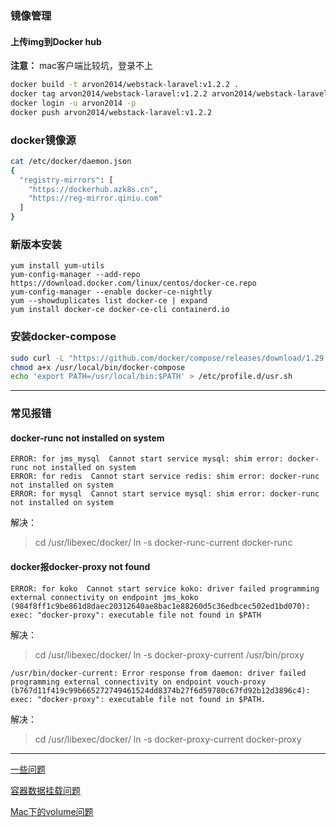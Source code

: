 ### 镜像管理

#### 上传img到Docker hub

**注意：** mac客户端比较坑，登录不上

```bash
docker build -t arvon2014/webstack-laravel:v1.2.2 .
docker tag arvon2014/webstack-laravel:v1.2.2 arvon2014/webstack-laravel:v1.2.2
docker login -u arvon2014 -p
docker push arvon2014/webstack-laravel:v1.2.2
```



### docker镜像源

```bash
cat /etc/docker/daemon.json
{
  "registry-mirrors": [
    "https://dockerhub.azk8s.cn",
    "https://reg-mirror.qiniu.com"
  ]
}
```

### 新版本安装

```
yum install yum-utils
yum-config-manager --add-repo https://download.docker.com/linux/centos/docker-ce.repo
yum-config-manager --enable docker-ce-nightly
yum --showduplicates list docker-ce | expand
yum install docker-ce docker-ce-cli containerd.io
```

### 安装docker-compose

```bash
sudo curl -L "https://github.com/docker/compose/releases/download/1.29.2/docker-compose-$(uname -s)-$(uname -m)" -o /usr/local/bin/docker-compose
chmod a+x /usr/local/bin/docker-compose
echo 'export PATH=/usr/local/bin:$PATH' > /etc/profile.d/usr.sh
```



---



### 常见报错



#### docker-runc not installed on system

```shell
ERROR: for jms_mysql  Cannot start service mysql: shim error: docker-runc not installed on system
ERROR: for redis  Cannot start service redis: shim error: docker-runc not installed on system
ERROR: for mysql  Cannot start service mysql: shim error: docker-runc not installed on system
```

解决：

> cd /usr/libexec/docker/
> ln -s docker-runc-current docker-runc

#### docker报docker-proxy not found

```shell
ERROR: for koko  Cannot start service koko: driver failed programming external connectivity on endpoint jms_koko (984f8ff1c9be861d8daec20312640ae8bac1e88260d5c36edbcec502ed1bd070): exec: "docker-proxy": executable file not found in $PATH
```

解决：

>  cd /usr/libexec/docker/
>  ln -s docker-proxy-current /usr/bin/proxy

```shell
/usr/bin/docker-current: Error response from daemon: driver failed programming external connectivity on endpoint vouch-proxy (b767d11f419c99b665272749461524dd8374b27f6d59780c67fd92b12d3896c4): exec: "docker-proxy": executable file not found in $PATH.
```

解决：

> cd /usr/libexec/docker/
> ln -s docker-proxy-current docker-proxy



---

[一些问题](https://segmentfault.com/a/1190000039426040)

[容器数据挂载问题](https://www.cnblogs.com/sparkdev/p/8504050.html)

[Mac下的volume问题](https://blog.csdn.net/m0_37904728/article/details/82786771)
